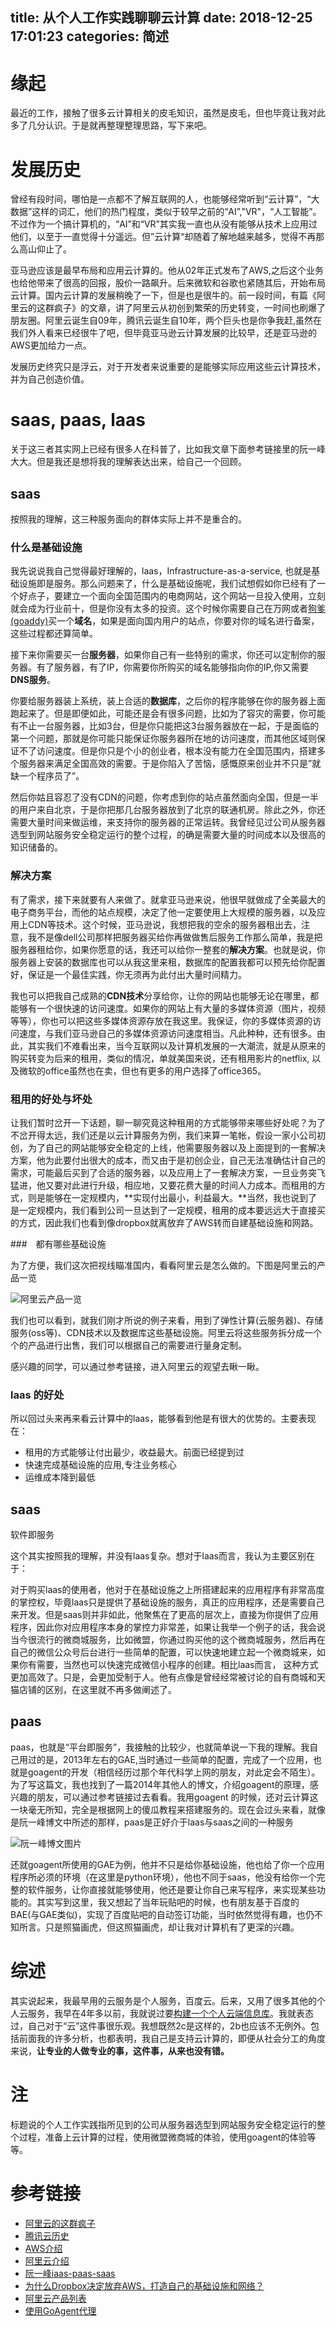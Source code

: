 title: 从个人工作实践聊聊云计算
date: 2018-12-25 17:01:23
categories: 简述
  --- 


# 缘起

最近的工作，接触了很多云计算相关的皮毛知识，虽然是皮毛，但也毕竟让我对此多了几分认识。于是就再整理整理思路，写下来吧。

# 发展历史

曾经有段时间，哪怕是一点都不了解互联网的人，也能够经常听到“云计算”，“大数据”这样的词汇，他们的热门程度，类似于较早之前的“AI”,"VR"，“人工智能”。不过作为一个搞计算机的，“AI”和“VR”其实我一直也从没有能够从技术上应用过他们，以至于一直觉得十分遥远。但”云计算“却随着了解地越来越多，觉得不再那么高山仰止了。

亚马逊应该是最早布局和应用云计算的。他从02年正式发布了AWS,之后这个业务也给他带来了很高的回报，股价一路飙升。后来微软和谷歌也紧随其后，开始布局云计算。国内云计算的发展稍晚了一下，但是也是很牛的。前一段时间，有篇《阿里云的这群疯子》的文章，讲了阿里云从初创到繁荣的历史转变，一时间也刷爆了朋友圈。阿里云诞生自09年，腾讯云诞生自10年，两个巨头也是你争我赶,虽然在我们外人看来已经很牛了吧，但毕竟亚马逊云计算发展的比较早，还是亚马逊的AWS更加给力一点。

发展历史终究只是浮云，对于开发者来说重要的是能够实际应用这些云计算技术，并为自己创造价值。


# saas, paas, laas

关于这三者其实网上已经有很多人在科普了，比如我文章下面参考链接里的阮一峰大大。但是我还是想将我的理解表达出来，给自己一个回顾。

## saas 

按照我的理解，这三种服务面向的群体实际上并不是重合的。

### 什么是基础设施

我先说说我自己觉得最好理解的，laas，Infrastructure-as-a-service, 也就是基础设施即是服务。那么问题来了，什么是基础设施呢，我们试想假如你已经有了一个好点子，要建立一个面向全国范围内的电商网站，这个网站一旦投入使用，立刻就会成为行业前十，但是你没有太多的投资。这个时候你需要自己在万网或者[狗爹(goaddy)](http://www.godaddy.com/)买一个**域名**，如果是面向国内用户的站点，你要对你的域名进行备案，这些过程都还算简单。

接下来你需要买一台**服务器**，如果你自己有一些特别的需求，你还可以定制你的服务器。有了服务器，有了IP，你需要你所购买的域名能够指向你的IP,你又需要**DNS服务**。

你要给服务器装上系统，装上合适的**数据库**，之后你的程序能够在你的服务器上面跑起来了。但是即便如此，可能还是会有很多问题，比如为了容灾的需要，你可能有不止一台服务器，比如3台，但是你只能把这3台服务器放在一起，于是面临的第一个问题，那就是你可能只能保证你服务器所在地的访问速度，而其他区域则保证不了访问速度。但是你只是个小的创业者，根本没有能力在全国范围内，搭建多个服务器来满足全国高效的需要。于是你陷入了苦恼，感慨原来创业并不只是”就缺一个程序员了”。

然后你姑且容忍了没有CDN的问题，你考虑到你的站点虽然面向全国，但是一半的用户来自北京，于是你把那几台服务器放到了北京的联通机房。除此之外，你还需要大量时间来做运维，来支持你的服务器的正常运转。我曾经见过公司从服务器选型到网站服务安全稳定运行的整个过程，的确是需要大量的时间成本以及很高的知识储备的。

###  解决方案

有了需求，接下来就要有人来做了。就拿亚马逊来说，他很早就做成了全美最大的电子商务平台，而他的站点规模，决定了他一定要使用上大规模的服务器，以及应用上CDN等技术。这个时候，亚马逊说，我想把我的空余的服务器租出去，注意，我不是像dell公司那样把服务器买给你再做做售后服务工作那么简单，我是把服务器租给你，如果你愿意的话，我还可以给你一整套的**解决方案**。也就是说，你服务器上安装的数据库也可以从我这里来租，数据库的配置我都可以预先给你配置好，保证是一个最佳实践，你无须再为此付出大量时间精力。

我也可以把我自己成熟的**CDN技术**分享给你，让你的网站也能够无论在哪里，都能够有一个很快速的访问速度。如果你的网站上有大量的多媒体资源（图片，视频等等），你也可以把这些多媒体资源存放在我这里。我保证，你的多媒体资源的访问速度，与我们亚马逊自己的多媒体资源访问速度相当。凡此种种，还有很多。由此，其实我们不难看出来，当今互联网以及计算机发展的一大潮流，就是从原来的购买转变为后来的租用，类似的情况，单就美国来说，还有租用影片的netflix, 以及微软的office虽然也在卖，但也有更多的用户选择了office365。



### 租用的好处与坏处

让我们暂时岔开一下话题，聊一聊究竟这种租用的方式能够带来哪些好处呢？为了不岔开得太远，我们还是以云计算服务为例，我们来算一笔帐，假设一家小公司初创，为了自己的网站能够安全稳定的上线，他需要服务器以及上面提到的一套解决方案，他为此要付出很大的成本，而又由于是初创企业，自己无法准确估计自己的需求，可能最后买到了合适的服务器，以及应用上了一套解决方案，一旦业务突飞猛进，他又要对此进行升级，相应地，又要花费大量的时间人力成本。而租用的方式，则是能够在一定规模内，**实现付出最小，利益最大。**当然，我也说到了是一定规模内，我们看到公司一旦达到了一定规模，租用的成本要远远大于直接买的方式，因此我们也看到像dropbox就离放弃了AWS转而自建基础设施和网路。

###　都有哪些基础设施


为了方便，我们这次把视线瞄准国内，看看阿里云是怎么做的。下图是阿里云的产品一览

![阿里云产品一览](https://upload-images.jianshu.io/upload_images/48180-cec0cfd7578c277f.png?imageMogr2/auto-orient/strip%7CimageView2/2/w/1240)

我们也可以看到，就我们刚才所说的例子来看，用到了弹性计算(云服务器)、存储服务(oss等)、CDN技术以及数据库这些基础设施。阿里云将这些服务拆分成一个个的产品进行出售，我们可以根据自己的需要进行量身定制。


感兴趣的同学，可以通过参考链接，进入阿里云的观望去瞅一瞅。

### laas 的好处

所以回过头来再来看云计算中的laas，能够看到他是有很大的优势的。主要表现在：

- 租用的方式能够让付出最少，收益最大。前面已经提到过
- 快速完成基础设施的应用,专注业务核心
- 运维成本降到最低


## saas

软件即服务

这个其实按照我的理解，并没有laas复杂。想对于laas而言，我认为主要区别在于：

对于购买laas的使用者，他对于在基础设施之上所搭建起来的应用程序有非常高度的掌控权，毕竟laas只是提供了基础设施的服务，真正的应用程序，还是需要自己来开发。但是saas则并非如此，他聚焦在了更高的层次上，直接为你提供了应用程序，因此你对应用程序本身的掌控力非常差，如果让我举一个例子的话，我会说当今很流行的微商城服务，比如微盟，你通过购买他的这个微商城服务，然后再在自己的微信公众号后台进行一些简单的配置，可以快速地建立起一个微商城来，如果你有需要，当然也可以快速完成微信小程序的创建。相比laas而言， 这种方式更加高效了。只是，会更加受制于人。他有点像是曾经经常被讨论的自有商城和天猫店铺的区别，在这里就不再多做阐述了。

## paas

paas，也就是“平台即服务”，我接触的比较少，也就简单说一下我的理解。我自己用过的是，2013年左右的GAE,当时通过一些简单的配置，完成了一个应用，也就是goagent的开发（相信经历过那个年代科学上网的朋友，对此定会不陌生）。为了写这篇文，我也找到了一篇2014年其他人的博文，介绍goagent的原理，感兴趣的朋友，可以通过参考链接过去看看。我用goagent 的时候，还对云计算这一块毫无所知，完全是根据网上的傻瓜教程来搭建服务的。现在会过头来看，就像是阮一峰博文中所述的那样，paas是正好介于laas与saas之间的一种服务

![阮一峰博文图片](https://upload-images.jianshu.io/upload_images/48180-cb28b2acfabffc8f.jpg?imageMogr2/auto-orient/strip%7CimageView2/2/w/1240)

还就goagent所使用的GAE为例，他并不只是给你基础设施，他也给了你一个应用程序所必须的环境（在这里是python环境），他也不同于saas，他没有给你一个完整的软件服务，让你直接就能够使用，他还是要让你自己来写程序，来实现某些功能的。其实写到这里，我又想起了当年玩贴吧的时候，也有朋友基于百度的BAE(与GAE类似)，实现了百度贴吧的自动签订功能，当时依然觉得有趣，也仍不知所言。只是照猫画虎，但这照猫画虎，却让我对计算机有了更深的兴趣。

#  综述

其实说起来，我最早用的云服务是个人服务，百度云。后来，又用了很多其他的个人云服务，我早在4年多以前，我就说过要[构建一个个人云端信息库](https://www.jianshu.com/p/8fc2994e1cf8)。我就表态过，自己对于“云”这件事很乐观。我想既然2c是这样的，2b也应该不无例外。包括前面我的许多分析，也都表明，我自己是支持云计算的，即便从社会分工的角度来说，**让专业的人做专业的事，这件事，从来也没有错。**

# 注

标题说的个人工作实践指所见到的公司从服务器选型到网站服务安全稳定运行的整个过程，准备上云计算的过程，使用微盟微商城的体验，使用goagent的体验等等。

# 参考链接

- [阿里云的这群疯子](https://yq.aliyun.com/articles/653511)
- [腾讯云历史](https://baike.baidu.com/item/%E8%85%BE%E8%AE%AF%E4%BA%91)
- [AWS介绍](https://en.wikipedia.org/wiki/Amazon_Web_Services)
- [阿里云介绍](https://baike.baidu.com/item/%E9%98%BF%E9%87%8C%E4%BA%91)
- [阮一峰iaas-paas-saas](http://www.ruanyifeng.com/blog/2017/07/iaas-paas-saas.html)
- [为什么Dropbox决定放弃AWS，打造自己的基础设施和网络？](https://baijiahao.baidu.com/s?id=1578702416065871092&wfr=spider&for=pc)
- [阿里云产品列表](https://www.aliyun.com/product/list?spm=5176.8789780.1146454.17.66eb57a8iZROV9)
- [使用GoAgent代理](http://daemon369.github.io/network/2014/06/01/use-goagent)








